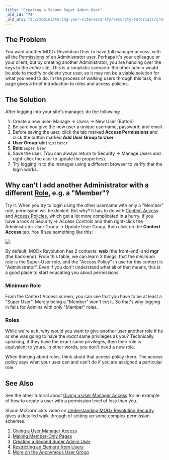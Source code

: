 ```yaml
---
title: "Creating a Second Super Admin User"
_old_id: "74"
_old_uri: "2.x/administering-your-site/security/security-tutorials/creating-a-second-super-admin-user"
---
```


The Problem
-----------

You want another MODx Revolution User to have full manager access, with all the [Permissions](/revolution/2.x/administering-your-site/security/policies/permissions "Permissions") of an Administrator user. Perhaps it's your colleague or your client, but by creating another Administrator, you are handing over the keys to the _entire_ site. This is a simplistic scenario: the other admin would be able to modify or delete your user, so it may not be a viable solution for what you need to do. In the process of walking users through this task, this page gives a brief introduction to roles and access policies.

The Solution
------------

After logging into your site's manager, do the following:

1. Create a new user: Manage -> Users -> New User (Button)
2. Be sure you give the new user a unique username, password, and email.
3. Before saving the user, click the tab marked **Access Permissions** and click the button marked **Add User Group to User**
  1. **User Group:**`Administrator`
  2. **Role:**`Super User`
4. Save the user. (You can always return to Security -> Manage Users and right-click the user to update the properties).
5. Try logging in to the manager using a different browser to verify that the login works.

Why can't I add another Administrator with a different [Role](/revolution/2.x/administering-your-site/security/roles "Roles"), e.g. a "Member"?
-----------------------------------------------------------------------------------------------------------------------------------------------

Try it. When you try to login using the other username with only a "Member" role, permission will be denied. But why? It has to do with [Context Access](/revolution/2.x/administering-your-site/contexts "Contexts") and [Access Policies](/revolution/2.x/administering-your-site/security/policies "Policies"), which get a lot more complicated in a hurry. If you have a look at Security -> Access Controls and then right-click the Administrator User Group -> Update User Group, then click on the **Context Access** tab. You'll see something like this:

![](/download/attachments/33226828/User-Group-Perms.jpg?version=1&modificationDate=1287981106000)

By default, MODx Revolution has 2 contexts: **web** (the front-end) and **mgr** (the back-end). From this table, we can learn 2 things: that the _minimum_ role is the Super-User role, and the "Access Policy" in use for this context is "Administrator". Even if you don't understand what all of that means, this is a good place to start educating you about permissions.

### Minimum Role

From the Context Access screen, you can see that you have to be at least a "Super User". Merely being a "Member" won't cut it. So that's why logging in fails for Admins with only "Member" roles.

### Roles

While we're at it, why would you want to give another user another role if he or she was going to have the _exact_ same privileges as you? Technically speaking, if they have the exact same privileges, then their role is equivalent to yours. In other words, you don't need a new role.

When thinking about roles, think about that access policy there. The access policy says what your user can and can't do if you are assigned a particular role.

See Also
--------

See the other tutorial about [Giving a User Manager Access](/revolution/2.x/administering-your-site/security/security-tutorials/giving-a-user-manager-access "Giving a User Manager Access") for an example of how to create a user with a permission level of less than you.

Shaun McCormick's video on [Understanding MODx Revolution Security](http://vimeo.com/13856994) gives a detailed walk-through of setting up some complex permission schemes.

1. [Giving a User Manager Access](/revolution/2.x/administering-your-site/security/security-tutorials/giving-a-user-manager-access)
2. [Making Member-Only Pages](/revolution/2.x/administering-your-site/security/security-tutorials/making-member-only-pages)
3. [Creating a Second Super Admin User](/revolution/2.x/administering-your-site/security/security-tutorials/creating-a-second-super-admin-user)
4. [Restricting an Element from Users](/revolution/2.x/administering-your-site/security/security-tutorials/restricting-an-element-from-users)
5. [More on the Anonymous User Group](/revolution/2.x/administering-your-site/security/security-tutorials/more-on-the-anonymous-user-group)